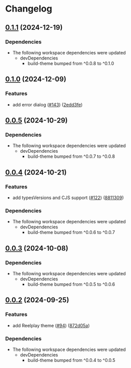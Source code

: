# Changelog

## [0.1.1](https://github.com/muxinc/player.style/compare/@player.style/reelplay@0.1.0...@player.style/reelplay@0.1.1) (2024-12-19)


### Dependencies

* The following workspace dependencies were updated
  * devDependencies
    * build-theme bumped from ^0.0.8 to ^0.1.0

## [0.1.0](https://github.com/muxinc/player.style/compare/@player.style/reelplay@0.0.5...@player.style/reelplay@0.1.0) (2024-12-09)


### Features

* add error dialog ([#143](https://github.com/muxinc/player.style/issues/143)) ([2edd3fe](https://github.com/muxinc/player.style/commit/2edd3fec8b54d187c45dd88d13ac73a3b616c373))

## [0.0.5](https://github.com/muxinc/player.style/compare/@player.style/reelplay@0.0.4...@player.style/reelplay@0.0.5) (2024-10-29)


### Dependencies

* The following workspace dependencies were updated
  * devDependencies
    * build-theme bumped from ^0.0.7 to ^0.0.8

## [0.0.4](https://github.com/muxinc/player.style/compare/@player.style/reelplay@0.0.3...@player.style/reelplay@0.0.4) (2024-10-21)


### Features

* add typesVersions and CJS support ([#122](https://github.com/muxinc/player.style/issues/122)) ([8811309](https://github.com/muxinc/player.style/commit/8811309ef34a9af3f8796069fe85abcf82325eb7))


### Dependencies

* The following workspace dependencies were updated
  * devDependencies
    * build-theme bumped from ^0.0.6 to ^0.0.7

## [0.0.3](https://github.com/muxinc/player.style/compare/@player.style/reelplay@0.0.2...@player.style/reelplay@0.0.3) (2024-10-08)


### Dependencies

* The following workspace dependencies were updated
  * devDependencies
    * build-theme bumped from ^0.0.5 to ^0.0.6

## [0.0.2](https://github.com/muxinc/player.style/compare/@player.style/reelplay-v0.0.1...@player.style/reelplay@0.0.2) (2024-09-25)


### Features

* add Reelplay theme ([#94](https://github.com/muxinc/player.style/issues/94)) ([872d05a](https://github.com/muxinc/player.style/commit/872d05a192a0bda926774eff9d4c2c3be7240f8f))


### Dependencies

* The following workspace dependencies were updated
  * devDependencies
    * build-theme bumped from ^0.0.4 to ^0.0.5
